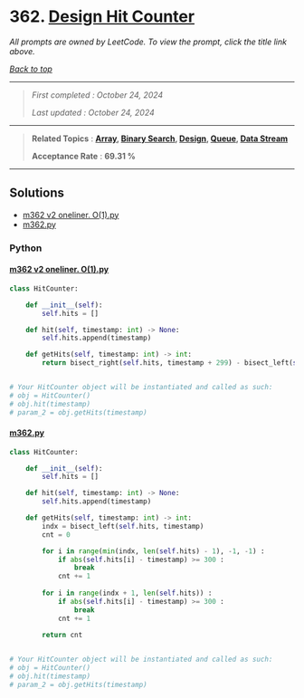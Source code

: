 # 362. [Design Hit Counter](<https://leetcode.com/problems/design-hit-counter>)

*All prompts are owned by LeetCode. To view the prompt, click the title link above.*

*[Back to top](<../README.md>)*

------

> *First completed : October 24, 2024*
>
> *Last updated : October 24, 2024*

------

> **Related Topics** : **[Array](<by_topic/Array.md>), [Binary Search](<by_topic/Binary Search.md>), [Design](<by_topic/Design.md>), [Queue](<by_topic/Queue.md>), [Data Stream](<by_topic/Data Stream.md>)**
>
> **Acceptance Rate** : **69.31 %**

------

## Solutions

- [m362 v2 oneliner. O(1).py](<../my-submissions/m362 v2 oneliner. O(1).py>)
- [m362.py](<../my-submissions/m362.py>)
### Python
#### [m362 v2 oneliner. O(1).py](<../my-submissions/m362 v2 oneliner. O(1).py>)
```Python
class HitCounter:

    def __init__(self):
        self.hits = []

    def hit(self, timestamp: int) -> None:
        self.hits.append(timestamp)

    def getHits(self, timestamp: int) -> int:
        return bisect_right(self.hits, timestamp + 299) - bisect_left(self.hits, timestamp - 299)


# Your HitCounter object will be instantiated and called as such:
# obj = HitCounter()
# obj.hit(timestamp)
# param_2 = obj.getHits(timestamp)

```

#### [m362.py](<../my-submissions/m362.py>)
```Python
class HitCounter:

    def __init__(self):
        self.hits = []

    def hit(self, timestamp: int) -> None:
        self.hits.append(timestamp)

    def getHits(self, timestamp: int) -> int:
        indx = bisect_left(self.hits, timestamp)
        cnt = 0

        for i in range(min(indx, len(self.hits) - 1), -1, -1) :
            if abs(self.hits[i] - timestamp) >= 300 :
                break
            cnt += 1
        
        for i in range(indx + 1, len(self.hits)) :
            if abs(self.hits[i] - timestamp) >= 300 :
                break
            cnt += 1
        
        return cnt


# Your HitCounter object will be instantiated and called as such:
# obj = HitCounter()
# obj.hit(timestamp)
# param_2 = obj.getHits(timestamp)

```

